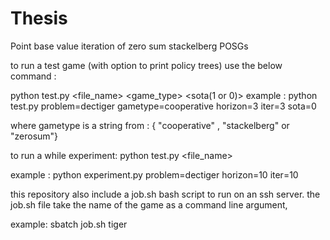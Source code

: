 # Thesis
Point base value iteration of zero sum stackelberg POSGs

to run a test game (with option to print policy trees)  use the below command :

python test.py <file_name> <game_type> <horizon> <iterations> <sota(1 or 0)>
example :
python test.py problem=dectiger gametype=cooperative horizon=3 iter=3 sota=0

where gametype is a string from : { "cooperative" , "stackelberg" or "zerosum"}

to run a while experiment:
python test.py <file_name>  <horizon> <iterations>

example :
python experiment.py problem=dectiger horizon=10 iter=10

this repository also include a job.sh bash script to run on an ssh server.
the job.sh file take the name of the game as a command line argument,

example:
 sbatch job.sh tiger


